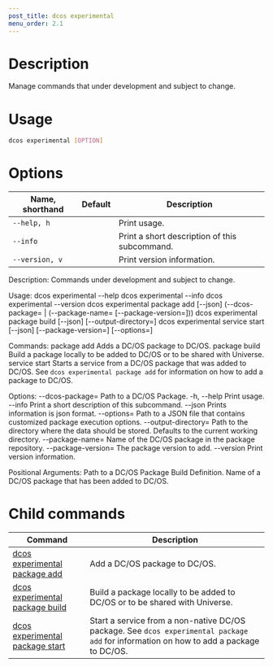 ```yaml
---
post_title: dcos experimental
menu_order: 2.1
---
```

    
# Description
Manage commands that under development and subject to change.

# Usage

```bash
dcos experimental [OPTION]
```

# Options

| Name, shorthand | Default | Description |
|---------|-------------|-------------|
| `--help, h`   |             |  Print usage. |
| `--info`   |             |  Print a short description of this subcommand. |
| `--version, v`   |             | Print version information. |  
    
Description:
    Commands under development and subject to change.

Usage:
    dcos experimental --help
    dcos experimental --info
    dcos experimental --version
    dcos experimental package add [--json]
                                  (--dcos-package=<dcos-package> |
                                    (--package-name=<package-name>
                                      [--package-version=<package-version>]))
    dcos experimental package build <build-definition>
                                    [--json]
                                    [--output-directory=<output-directory>]
    dcos experimental service start <package-name>
                                    [--json]
                                    [--package-version=<package-version>]
                                    [--options=<options-file>]

Commands:
    package add
        Adds a DC/OS package to DC/OS.
    package build
        Build a package locally to be added to DC/OS or to be shared with
        Universe.
    service start
        Starts a service from a DC/OS package that was added to DC/OS. See
        `dcos experimental package add` for information on how to add a
        package to DC/OS.

Options:
    --dcos-package=<dcos-package>
        Path to a DC/OS Package.
    -h, --help
        Print usage.
    --info
        Print a short description of this subcommand.
    --json
        Prints information is json format.
    --options=<options-file>
        Path to a JSON file that contains customized package execution options.
    --output-directory=<output-directory>
        Path to the directory where the data should be stored.
        Defaults to the current working directory.
    --package-name=<package-name>
        Name of the DC/OS package in the package repository.
    --package-version=<package-version>
        The package version to add.
    --version
        Print version information.

Positional Arguments:
    <build-definition>
        Path to a DC/OS Package Build Definition.
    <package-name>
        Name of a DC/OS package that has been added to DC/OS.

# Child commands

| Command | Description |
|---------|-------------|
| [dcos experimental package add](/docs/1.9/usage/cli/command-reference/dcos-experimental/dcos-experimental-package-add/)   |  Add a DC/OS package to DC/OS. |     
| [dcos experimental package build](/docs/1.9/usage/cli/command-reference/dcos-experimental/dcos-experimental-package-build/)   |  Build a package locally to be added to DC/OS or to be shared with Universe. |     
| [dcos experimental package start](/docs/1.9/usage/cli/command-reference/dcos-experimental/dcos-experimental-package-start/)   |  Start a service from a non-native DC/OS package. See `dcos experimental package add` for information on how to add a package to DC/OS. |   